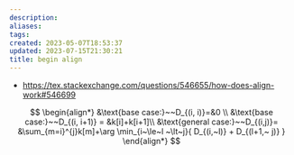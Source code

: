 ```yaml
---
description:
aliases: 
tags: 
created: 2023-05-07T18:53:37
updated: 2023-07-15T21:30:21
title: begin align
---
```

- https://tex.stackexchange.com/questions/546655/how-does-align-work#546699

$$
\begin{align*} &\text{base case:}~~D_{(i, i)}=&0 \\ &\text{base case:}~~D_{(i, i+1)} = &k[i]+k[i+1]\\ &\text{general case:}~~D_{(i,j)}= &\sum_{m=i}^{j}k[m]+\arg \min_{i~\le~l ~\lt~j}{ D_{(i,~l)} + D_{(l+1,~ j)} } \end{align*}
$$
